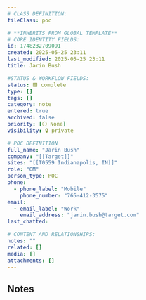 ```yaml
---
# CLASS DEFINITION:
fileClass: poc

# **INHERITS FROM GLOBAL TEMPLATE**
# CORE IDENTITY FIELDS:
id: 1748232709091
created: 2025-05-25 23:11
last_modified: 2025-05-25 23:11
title: Jarin Bush

#STATUS & WORKFLOW FIELDS:
status: 🟩 complete
type: []
tags: []
category: note
entered: true
archived: false
priority: [⚪ None]
visibility: 🔒 private

# POC DEFINITION
full_name: "Jarin Bush"
company: "[[Target]]"
sites: "[[T0559 Indianapolis, IN]]"
role: "OM"
person_type: POC
phone:
  - phone_label: "Mobile"
    phone_number: "765-412-3575"
email:
  - email_label: "Work"
    email_address: "jarin.bush@target.com"
last_chatted: 

# CONTENT AND RELATIONSHIPS:
notes: ""
related: []
media: []
attachments: []
---
```


## Notes